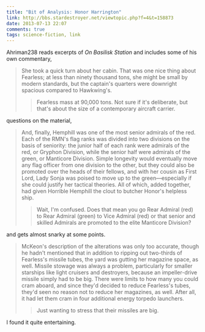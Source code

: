 ```yaml
---
title: "Bit of Analysis: Honor Harrington"
link: http://bbs.stardestroyer.net/viewtopic.php?f=4&t=158873
date: 2013-07-13 22:07
comments: true
tags: science-fiction, link
---
```


Ahriman238 reads excerpts of *On Basilisk Station* and includes some of his own commentary,


> She took a quick turn about her cabin. That was one nice thing about Fearless; at less than ninety thousand tons, she might be small by modern standards, but the captain's quarters were downright spacious compared to Hawkwing's.
>
> > Fearless mass at 90,000 tons. Not sure if it's deliberate, but that's about the size of a contemporary aircraft carrier.

questions on the material, 

> And, finally, Hemphill was one of the most senior admirals of the red. Each of the RMN's flag ranks was divided into two divisions on the basis of seniority: the junior half of each rank were admirals of the red, or Gryphon Division, while the senior half were admirals of the green, or Manticore Division. Simple longevity would eventually move any flag officer from one division to the other, but they could also be promoted over the heads of their fellows, and with her cousin as First Lord, Lady Sonja was poised to move up to the green—especially if she could justify her tactical theories. All of which, added together, had given Horrible Hemphill the clout to butcher Honor's helpless ship.
>
> > Wait, I'm confused. Does that mean you go Rear Admiral (red) to Rear Admiral (green) to Vice Admiral (red) or that senior and skilled Admirals are promoted to the elite Manticore Division?

and gets almost snarky at some points. 

> McKeon's description of the alterations was only too accurate, though he hadn't mentioned that in addition to ripping out two-thirds of Fearless's missile tubes, the yard was gutting her magazine space, as well. Missile stowage was always a problem, particularly for smaller starships like light cruisers and destroyers, because an impeller-drive missile simply had to be big. There were limits to how many you could cram aboard, and since they'd decided to reduce Fearless's tubes, they'd seen no reason not to reduce her magazines, as well. After all, it had let them cram in four additional energy torpedo launchers.
>
> > Just wanting to stress that their missiles are big.

I found it quite entertaining. 